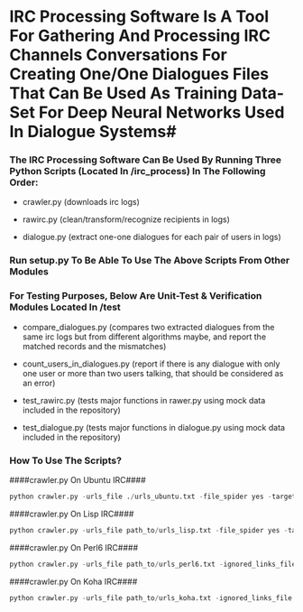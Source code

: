 # IRC Processing Software Is A Tool For Gathering And Processing IRC Channels Conversations For Creating One/One Dialogues Files That Can Be Used As Training Data-Set For Deep Neural Networks Used In Dialogue Systems#


### The IRC Processing Software Can Be Used By Running Three Python Scripts (Located In /irc_process) In The Following Order: ###
 
- crawler.py (downloads irc logs)
 
- rawirc.py (clean/transform/recognize recipients in logs)
 
- dialogue.py (extract one-one dialogues for each pair of users in logs)

### Run setup.py To Be Able To Use The Above Scripts From Other Modules ###

### For Testing Purposes, Below Are Unit-Test & Verification Modules Located In /test ###

- compare_dialogues.py (compares two extracted dialogues from the same irc logs but from different algorithms maybe, and report the matched records and the mismatches)

- count_users_in_dialogues.py (report if there is any dialogue with only one user or more than two users talking, that should be considered as an error)

- test_rawirc.py (tests major functions in rawer.py using mock data included in the repository)

- test_dialogue.py (tests major functions in dialogue.py using mock data included in the repository)
### How To Use The Scripts? ###

####crawler.py On Ubuntu IRC####
```python
python crawler.py -urls_file ./urls_ubuntu.txt -file_spider yes -target_format txt -ignored_links_file path_to/ignore.txt -time_out 60 -work_path /output_path max_recursion_depth 3 white_list_path path_to/white_list.txt
```
####crawler.py On Lisp IRC####
```python
python crawler.py -urls_file path_to/urls_lisp.txt -file_spider yes -target_format txt -ignored_links_file path_to/ignore.txt -time_out 60 -work_path /output_path max_recursion_depth 2
```
####crawler.py On Perl6 IRC####
```python
python crawler.py -urls_file path_to/urls_perl6.txt -ignored_links_file path_to/ignore.txt -time_out 60 -work_path /output_path max_recursion_depth 1 -allow_clean_url yes
```
####crawler.py On Koha IRC####
```python
python crawler.py -urls_file path_to/urls_koha.txt -ignored_links_file path_to/ignore.txt -time_out 60 -work_path /output_path max_recursion_depth 1 -allow_clean_url yes